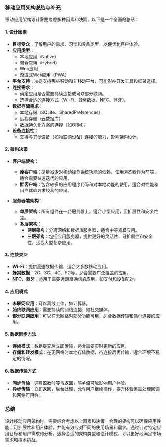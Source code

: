 ### 移动应用架构总结与补充

移动应用架构设计需要考虑多种因素和决策，以下是一个全面的总结：

#### 1. 设计因素
- **目标受众**：了解用户的需求、习惯和设备类型，以便优化用户体验。
- **应用类型**：
  - 本地应用（Native）
  - 混合应用（Hybrid）
  - Web应用
  - 渐进式Web应用（PWA）
- **平台支持**：决定支持哪些移动和非移动平台，可能影响开发工具和框架选择。
- **连接需求**：
  - 确定应用是否需要持续连接或可以部分联网。
  - 选择合适的连接方式（Wi-Fi、蜂窝数据、NFC、蓝牙）。
- **数据存储需求**：
  - 本地存储（SQLite、SharedPreferences）
  - 远程存储（云数据库）
  - 数据持久化方案的选择（如ORM）。
- **设备连接性**：
  - 支持与其他设备（如物联网设备）连接的能力，影响架构设计。

#### 2. 架构决策
- **客户端架构**：
  - **瘦客户端**：尽量减少对移动操作系统功能的依赖，使用浏览器作为前端，适合需要快速迭代的应用。
  - **胖客户端**：包含较多的应用程序代码和对本地功能的使用，适合对性能和用户体验要求较高的应用。
  
- **服务器端架构**：
  - **单层架构**：所有组件在一台服务器上，适合小型应用，但扩展性和安全性差。
  - **多层架构**：
    - **两层架构**：分离网络和数据库服务器，适合中等规模应用。
    - **三层架构**：包括应用服务器，提供更好的灵活性、可扩展性和安全性，适合大型复杂应用。

#### 3. 连接类型
- **Wi-Fi**：提供高速数据传输，适合大多数移动应用。
- **蜂窝数据**：2G、3G、4G、5G等，适合需要广泛覆盖的应用。
- **NFC、蓝牙**：适用于需要近距离通信的应用，如支付和设备配对。

#### 4. 应用模式
- **未联网应用**：可以离线工作，如计算器。
- **始终联网应用**：需要持续的网络连接，如社交媒体。
- **部分联网应用**：可以在无网络时部分功能可用，适合数据传输和偶尔连接的应用。

#### 5. 数据同步方法
- **连续模式**：数据提交后立即传输，适合需要实时更新的应用。
- **存储和转发模式**：在无网络时本地存储数据，待连接后再传输，适合环境不稳定的情况。
  
#### 6. 数据传输方式
- **同步传输**：调用函数时等待返回，简单但可能影响用户体验。
- **异步传输**：立即返回，后台处理，允许用户继续操作，提升体验但需处理回调和网络可用性。

### 总结
设计移动应用架构时，需要综合考虑以上因素和决策。合理的架构可以确保应用性能、可扩展性和用户体验，并能有效应对不同的使用场景和需求。通过针对特定应用目标和用户需求的分析，选择合适的架构类型和设计模式，可以更好地满足市场需求和技术挑战。